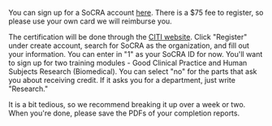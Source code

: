 You can sign up for a SoCRA account [here](https://www.socra.org/membership/applications-and-renewals/apply-for-new-membership/). There is a $75 fee to register, so please use your own card we will reimburse you.

The certification will be done through the [CITI website](https://www.citiprogram.org). Click "Register" under create account, search for SoCRA as the organization, and fill out your information. You can enter in "1" as your SoCRA ID for now. You'll want to sign up for two training modules - Good Clinical Practice and Human Subjects Research (Biomedical). You can select "no" for the parts that ask you about receiving credit. If it asks you for a department, just write "Research."

It is a bit tedious, so we recommend breaking it up over a week or two. When you're done, please save the PDFs of your completion reports.